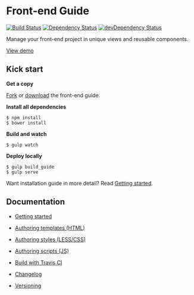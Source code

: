 # Front-end Guide

[![Build Status](https://travis-ci.org/voorhoede/front-end-guide.svg?branch=master)](https://travis-ci.org/voorhoede/front-end-guide)
[![Dependency Status](https://david-dm.org/voorhoede/front-end-guide.svg?theme=shields.io)](https://david-dm.org/voorhoede/front-end-guide)
[![devDependency Status](https://david-dm.org/voorhoede/front-end-guide/dev-status.svg?theme=shields.io)](https://david-dm.org/voorhoede/front-end-guide#info=devDependencies)

Manage your front-end project in unique views and reusable components.

[View demo](http://voorhoede.github.io/front-end-guide/)


## Kick start

**Get a copy**

[Fork](https://github.com/voorhoede/front-end-guide/fork) or 
[download](https://github.com/voorhoede/front-end-guide/archive/master.zip) the front-end guide.

**Install all dependencies**

	$ npm install
	$ bower install

**Build and watch**

	$ gulp watch

**Deploy locally**

	$ gulp build_guide
	$ gulp serve

Want installation guide in more detail? Read [Getting started](docs/getting-started.md).


## Documentation

* [Getting started](docs/getting-started.md)

* [Authoring templates (HTML)](docs/authoring-templates.md)
* [Authoring styles (LESS/CSS)](docs/authoring-styles.md)
* [Authoring scripts (JS)](docs/authoring-scripts.md)

* [Build with Travis CI](docs/build-with-travis-ci.md)
* [Changelog](docs/changelog.md)
* [Versioning](docs/versioning.md)